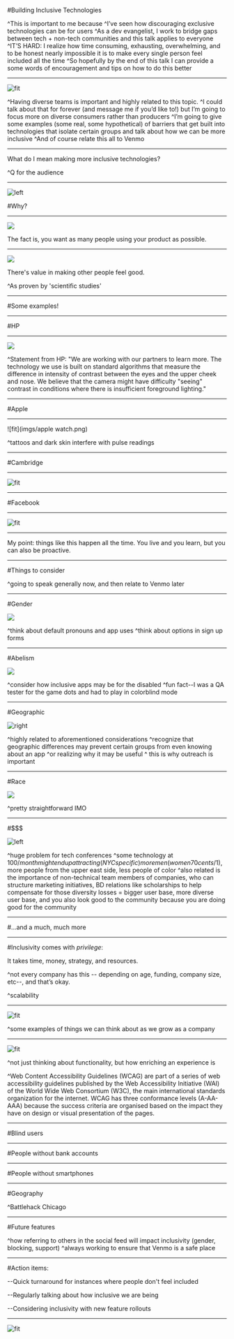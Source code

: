 #Building Inclusive Technologies

^This is important to me because 
^I’ve seen how discouraging exclusive technologies can be for users
^As a dev evangelist, I work to bridge gaps between tech + non-tech communities and this talk applies to everyone 
^IT’S HARD: I realize how time consuming, exhausting, overwhelming, and to be honest nearly impossible it is to make every single person feel included all the time
^So hopefully by the end of this talk I can provide a some words of encouragement and tips on how to do this better

---

![fit](http://www.thelostogle.com/wp-content/uploads/2012/10/diversity-500x466.jpg)

^Having diverse teams is important and highly related to this topic. 
^I could talk about that for forever (and message me if you’d like to!) but I’m going to focus more on diverse consumers rather than producers
^I’m going to give some examples (some real, some hypothetical) of barriers that get built into technologies that isolate certain groups and talk about how we can be more inclusive
^And of course relate this all to Venmo

---

What do I mean making more inclusive technologies?

^Q for the audience

---

![left](http://cdn.shopify.com/s/files/1/0237/1363/products/front_6b56605d-bf49-4238-a033-25671d0d6329.jpg?v=1402914705)

#Why?

---

![](https://thumbnails-visually.netdna-ssl.com/worldmap-worldmap-photos-wallpapers-galleries-full-hd_50290fb555fd4_w1500.jpg)

The fact is, you want as many people using your product as possible. 

---

![](http://www.wallpaperawesome.com/wallpapers-awesome/wallpapers-people-men-women-child-baby-awesome/wallpaper-beach-happy-people.jpg)

There's value in making other people feel good.

^As proven by 'scientific studies'

---

#Some examples!

---

#HP

---

![](https://www.youtube.com/watch?t=7&v=t4DT3tQqgRM)

^Statement from HP: "We are working with our partners to learn more. The technology we use is built on standard algorithms that measure the difference in intensity of contrast between the eyes and the upper cheek and nose. We believe that the camera might have difficulty "seeing" contrast in conditions where there is insufficient foreground lighting."

---

#Apple

---

![fit](imgs/apple watch.png)

^tattoos and dark skin interfere with pulse readings

---

#Cambridge

---

![fit](imgs/doctor.png)

---

#Facebook

---

![fit](imgs/fb.png)

---

My point: things like this happen all the time. You live and you learn, but you can also be proactive. 

---

#Things to consider

^going to speak generally now, and then relate to Venmo later

---

#Gender

![](imgs/gender.png)

^think about default pronouns and app uses
^think about options in sign up forms

---

#Abelism

![](imgs/able.gif)

^consider how inclusive apps may be for the disabled
^fun fact--I was a QA tester for the game dots and had to play in colorblind mode

---

#Geographic

![right](http://www.clker.com/cliparts/S/g/C/T/0/B/cartoon-world-hi.png)

^highly related to aforementioned considerations
^recognize that geographic differences may prevent certain groups from even knowing about an app
^or realizing why it may be useful
^ this is why outreach is important

---

#Race

![](imgs/race.gif)

^pretty straightforward IMO

---

#$$$

![left](http://images.clipartpanda.com/green-dollar-sign-clipart-green-dollar-sign-4.jpg)

^huge problem for tech conferences
^some technology at $100/month might end up attracting (NYC specific) more men (women 70 cents/$1), more people from the upper east side, less people of color
^also related is the importance of non-technical team members of companies, who can structure marketing initiatives, BD relations like scholarships to help compensate for those diversity losses = bigger user base, more diverse user base, and you also look good to the community because you are doing good for the community

---

#...and a much, much more

---

#Inclusivity comes with *privilege*:

It takes time, money, strategy, and resources.

^not every company has this -- depending on age, funding, company size, etc--, and that’s okay.

^scalability

---

![fit](imgs/venmo.png)

^some examples of things we can think about as we grow as a company

---

![fit](imgs/contrast.png)

^not just thinking about functionality, but how enriching an experience is

^Web Content Accessibility Guidelines (WCAG) are part of a series of web accessibility guidelines published by the Web Accessibility Initiative (WAI) of the World Wide Web Consortium (W3C), the main international standards organization for the internet.
WCAG has three conformance levels (A-AA-AAA) because the success criteria are organised based on the impact they have on design or visual presentation of the pages.

---

#Blind users

---

#People without bank accounts

---

#People without smartphones

---

#Geography

^Battlehack Chicago

---

#Future features

^how referring to others in the social feed will impact inclusivity (gender, blocking, support)
^always working to ensure that Venmo is a safe place

---

#Action items:

--Quick turnaround for instances where people don't feel included

--Regularly talking about how inclusive we are being

--Considering inclusivity with new feature rollouts

---

![fit](http://www.threespiresbrewing.com/wp-content/uploads/2015/06/Thats-All-Folks.jpg)
